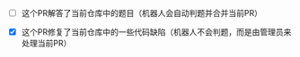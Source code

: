<!--- 你要打开的这个Pull request(PR)的类型是？默认是题目解答，如果你正在修复当前的仓库的缺陷，请选择对应的类型 -->

- [ ] 这个PR解答了当前仓库中的题目（机器人会自动判题并合并当前PR）
- [x] 这个PR修复了当前仓库中的一些代码缺陷（机器人不会判题，而是由管理员来处理当前PR）

